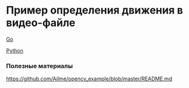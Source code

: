 # Пример определения движения в видео-файле

[Go](https://github.com/Ailme/opencv_example/tree/detected-on-video-frame/go/)    

[Python](https://github.com/Ailme/opencv_example/tree/detected-on-video-frame/python/)    


### Полезные материалы

https://github.com/Ailme/opencv_example/blob/master/README.md